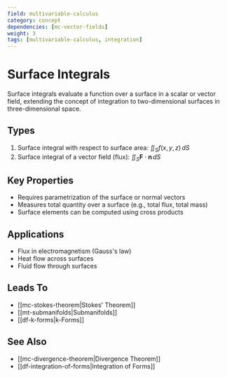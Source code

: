 ```yaml
---
field: multivariable-calculus
category: concept
dependencies: [mc-vector-fields]
weight: 3
tags: [multivariable-calculus, integration]
---
```


# Surface Integrals

Surface integrals evaluate a function over a surface in a scalar or vector field, extending the concept of integration to two-dimensional surfaces in three-dimensional space.

## Types
1. Surface integral with respect to surface area: $\iint_S f(x,y,z) \, dS$
2. Surface integral of a vector field (flux): $\iint_S \mathbf{F} \cdot \mathbf{n} \, dS$

## Key Properties
- Requires parametrization of the surface or normal vectors
- Measures total quantity over a surface (e.g., total flux, total mass)
- Surface elements can be computed using cross products

## Applications
- Flux in electromagnetism (Gauss's law)
- Heat flow across surfaces
- Fluid flow through surfaces

## Leads To
- [[mc-stokes-theorem|Stokes' Theorem]]
- [[mt-submanifolds|Submanifolds]]
- [[df-k-forms|k-Forms]]

## See Also
- [[mc-divergence-theorem|Divergence Theorem]]
- [[df-integration-of-forms|Integration of Forms]]